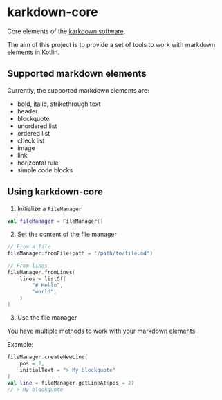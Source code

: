 # karkdown-core
Core elements of the [karkdown software](https://github.com/enteraname74/Karkdown).

The aim of this project is to provide a set of tools to work with markdown elements in Kotlin.

## Supported markdown elements

Currently, the supported markdown elements are:

- bold, italic, strikethrough text
- header
- blockquote
- unordered list
- ordered list
- check list
- image
- link
- horizontal rule
- simple code blocks

## Using karkdown-core

1. Initialize a `FileManager`
```kotlin
val fileManager = FileManager()
```

2. Set the content of the file manager
```kotlin
// From a file
fileManager.fromFile(path = "/path/to/file.md")

// From lines
fileManager.fromLines(
    lines = listOf(
        "# Hello",
        "world",
    )
)
```
3. Use the file manager 

You have multiple methods to work with your markdown elements.

Example:
```kotlin
fileManager.createNewLine(
    pos = 2, 
    initialText = "> My blockquote"
)
val line = fileManager.getLineAt(pos = 2)
// > My blockquote
```
